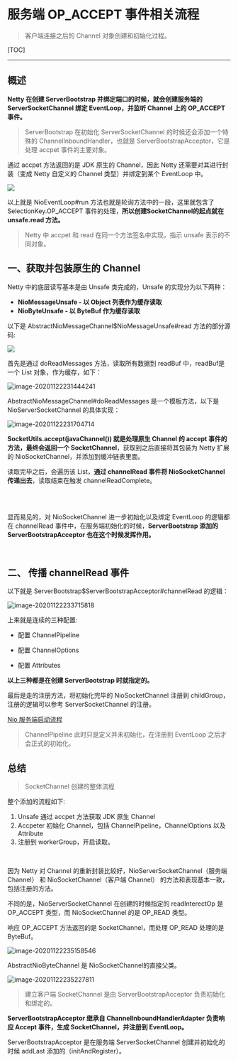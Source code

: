 # 服务端 OP_ACCEPT 事件相关流程

> 客户端连接之后的 Channel 对象创建和初始化过程。

[TOC]

---

## 概述

**Netty 在创建 ServerBootstrap 并绑定端口的时候，就会创建服务端的 ServerSocketChannel 绑定 EventLoop，并监听 Channel 上的 OP_ACCEPT 事件。**

> ServerBootstrap 在初始化 ServerSocketChannel 的时候还会添加一个特殊的 ChannelInboundHandler，也就是 ServerBootstrapAcceptor，它是处理 accpet 事件的主要对象。

通过 accpet 方法返回的是 JDK 原生的 Channel，因此 Netty 还需要对其进行封装（变成 Netty 自定义的 Channel 类型）并绑定到某个 EventLoop 中。

![](https://chenqwwq-img.oss-cn-beijing.aliyuncs.com/img/image-20201122230741489.png)

以上就是 NioEventLoop#run 方法也就是轮询方法中的一段，这里就包含了 SelectionKey.OP_ACCEPT 事件的处理，**所以创建SocketChannel的起点就在 unsafe.read 方法。**

> Netty 中 accpet 和 read 在同一个方法签名中实现，指示 unsafe 表示的不同对象。



## 一、获取并包装原生的 Channel

Netty 中的底层读写基本是由 Unsafe 类完成的，Unsafe 的实现分为以下两种：

- **NioMessageUnsafe  -  以 Object 列表作为缓存读取**
- **NioByteUnsafe  -  以 ByteBuf 作为缓存读取**

以下是 AbstractNioMessageChannel$NioMessageUnsafe#read 方法的部分源码:

![](https://chenqwwq-img.oss-cn-beijing.aliyuncs.com/img/image-20201122231328166.png)

首先是通过 doReadMessages 方法，读取所有数据到 readBuf 中，readBuf是一个  List<Object> 对象，作为缓存，如下：

![image-20201122231444241](https://chenqwwq-img.oss-cn-beijing.aliyuncs.com/img/image-20201122231444241.png)

AbstractNioMessageChannel#doReadMessages 是一个模板方法，以下是 NioServerSocketChannel 的具体实现：

![image-20201122231704714](https://chenqwwq-img.oss-cn-beijing.aliyuncs.com/img/image-20201122231704714.png)

**SocketUtils.accept(javaChannel())  就是处理原生 Channel 的 accept 事件的方法，最终会返回一个 SocketChannel**，获取到之后直接将其包装为 Netty 扩展的 NioSocketChannel，并添加到缓冲链表里面。

读取完毕之后，会遍历该 List，**通过 channelRead 事件将 NioSocketChannel 传递出去**，读取结束在触发 channelReadComplete。

<br>

<br>

显而易见的，对 NioSocketChannel 进一步初始化以及绑定 EventLoop 的逻辑都在 channelRead 事件中，在服务端初始化的时候，**ServerBootstrap 添加的 ServerBootstrapAcceptor 也在这个时候发挥作用。**

<br>

## 二、 传播 channelRead 事件

 以下就是 ServerBootstrap$ServerBootstrapAcceptor#channelRead 的逻辑：

![image-20201122233715818](https://chenqwwq-img.oss-cn-beijing.aliyuncs.com/img/image-20201122233715818.png)

上来就是连续的三种配置:

- 配置 ChannelPipeline

- 配置 ChannelOptions 

- 配置 Attributes

**以上三种都是在创建 ServerBootstrap 时就指定的。**

最后是走的注册方法，将初始化完毕的 NioSocketChannel 注册到 childGroup，注册的逻辑可以参考 ServerSocketChannel 的注册。

[Nio 服务端启动流程](./Nio服务端启动流程.md)



> ChannelPipeline 此时只是定义并未初始化，在注册到 EventLoop 之后才会正式的初始化。



## 总结

> SocketChannel 创建的整体流程

整个添加的流程如下:

1. Unsafe 通过 accpet 方法获取 JDK 原生 Channel
2. Accpeter 初始化 Channel，包括 ChannelPipeline，ChannelOptions 以及 Attribute
3. 注册到 workerGroup，开启读取。

<br>

因为 Netty 对 Channel 的重新封装比较好，NioServerSocketChannel（服务端 Channel） 和 NioSocketChannel（客户端 Channel） 的方法和表现基本一致，包括注册的方法。

不同的是，NioServerSocketChannel 在创建的时候指定的 readInterectOp 是 OP_ACCEPT 类型，而 NioSocketChannel 的是 OP_READ 类型。

响应 OP_ACCEPT 方法返回的是 SocketChannel，而处理 OP_READ 处理的是 ByteBuf。

![image-20201122235158546](https://chenqwwq-img.oss-cn-beijing.aliyuncs.com/img/image-20201122235158546.png)

AbstractNioByteChannel 是 NioSocketChannel的直接父类。

![image-20201122235227811](https://chenqwwq-img.oss-cn-beijing.aliyuncs.com/img/image-20201122235227811.png)



> 建立客户端 SocketChannel 是由 ServerBootstrapAcceptor 负责初始化和绑定的。

**ServerBootstrapAcceptor 继承自 ChannelInboundHandlerAdapter 负责响应 Accept 事件，生成 SocketChannel，并注册到 EventLoop。**

ServerBootstrapAcceptor 是在服务端 ServerSocketChannel 创建并初始化的时候 addLast 添加的（initAndRegister）。

